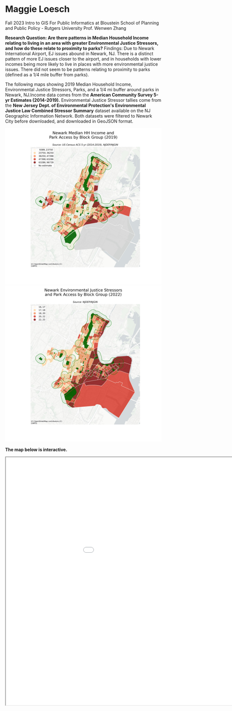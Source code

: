 # Maggie Loesch
Fall 2023
Intro to GIS For Public Informatics at Bloustein School of Planning and Public Policy - Rutgers University
Prof. Wenwen Zhang

<b> Research Question: Are there patterns in Median Household Income relating to living in an area with greater Environmental Justice Stressors, and how do these relate to proximity to parks?</b>
Findings: Due to Newark International Airport, EJ issues abound in Newark, NJ. There is a distinct pattern of more EJ issues closer to the airport, and in households with lower incomes being more likely to live in places with more environmental justice issues. There did not seem to be patterns relating to proximity to parks (defined as a 1/4 mile buffer from parks).

The following maps showing 2019 Median Household Income, Environmental Justice Stressors, Parks, and a 1/4 mi buffer around parks in Newark, NJ.Income data comes from the <b>American Community Survey 5-yr Estimates (2014-2019).</b> Environmental Justice Stressor tallies come from the <b>New Jersey Dept. of Environmental Protection's Environmental Justice Law Combined Stressor Summary</b> dataset available on the NJ Geographic Information Network. Both datasets were filtered to Newark City before downloaded, and downloaded in GeoJSON format. 

<img src="MedianHHIncome_2019_WithParksAndBuffers.jpeg" alt="2019 Median HH Income Map">
<img src="TotalEJstressors_2022_WithParksAndBuffers.jpeg" alt="2022 Total Env. Justice Stressors Map">


<b>The map below is interactive.<b>
<iframe src='newarkEJ.html' width = '1100' height = '800'></iframe>


